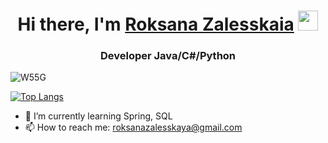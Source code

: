
<h1 align="center"> Hi there, I'm <a href="https://t.me/SchischkiIT" target="_blank">Roksana Zalesskaia</a> 
<img src="https://github.com/blackcater/blackcater/raw/main/images/Hi.gif" height="32"/></h1>
<h3 align="center">Developer Java/C#/Python</h3>

![W55G](https://github.com/Roksikod/Roksikod/assets/67091333/31733c23-034e-492f-bf3f-086718f76dd9)

[![Top Langs](https://github-readme-stats.vercel.app/api/top-langs/?username=roksikod&layout=compact)](https://github.com/roksikod/github-readme-stats) 

- 🌱 I’m currently learning Spring, SQL
- 📫 How to reach me: roksanazalesskaya@gmail.com
<!--
**Roksikod/Roksikod** is a ✨ _special_ ✨ repository because its `README.md` (this file) appears on your GitHub profile.

Here are some ideas to get you started:

- 🔭 I’m currently working on ...
- 🌱 I’m currently learning Spring, SQL
- 👯 I’m looking to collaborate on ...
- 🤔 I’m looking for help with ...
- 💬 Ask me about ...
- 📫 How to reach me: ...
- 😄 Pronouns: ...
- ⚡ Fun fact: ...
-->




